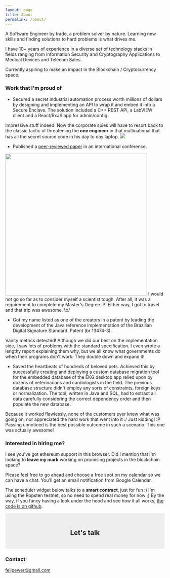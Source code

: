 ```yaml
---
layout: page
title: About
permalink: /about/
---
```


A Software Engineer by trade, a problem solver by nature. Learning new skills and finding solutions to hard problems is what drives me. 

I have 10+ years of experience in a diverse set of technology stacks in fields ranging from Information Security and Cryptography Applications to Medical Devices and Telecom Sales. 

Currently aspiring to make an impact in the Blockchain / Cryptocurrency space.

### Work that I'm proud of

- Secured a secret industrial automation process worth millions of dollars by designing and implementing an API to wrap it and embed it into a Secure Enclave. The solution included a C++ REST API, a LabVIEW client and a React/RxJS app for admin/config.

<div class="irony hidden">
  Impressive stuff indeed! Now the corporate spies will have to resort back to the classic tactic of threatening the <strong>one engineer</strong> in that multinational that has all the secret source code in his day to day laptop.
  <img class="meme" src="https://imgs.xkcd.com/comics/security.png">
</div>

- Published a [peer-reviewed paper](https://link.springer.com/chapter/10.1007/978-3-642-53997-8_10) in an international conference. 

<div class="irony hidden">
  <img class="meme" width="448" src="https://i.kym-cdn.com/photos/images/newsfeed/000/200/420/BRTky.jpg">
  I would not go so far as to consider myself a scientist tough. After all, it was a requirement to complete my Master's Degree :P. Either way, I got to travel and that trip was awesome. \o/
</div>

- Got my name listed as one of the creators in a patent by leading the development of the Java reference implementation of the Brazilian Digital Signature Standard. Patent (br 13474-3).

<div class="irony hidden">
  Vanity metrics detected! Although we did our best on the implementation side, I saw lots of problems with the standard specification. I even wrote a lengthy report explaining them why, but we all know what governments do when their programs don't work: They double down and expand it!
</div>

- Saved the heartbeats of hundreds of beloved pets. Achieved this by successfully creating and deploying a custom database migration tool for the embedded database of the EKG desktop app relied upon by dozens of veterinarians and cardiologists in the field. The previous database structure didn't employ any sorts of constraints, foreign keys or normalization. The tool, written in Java and SQL, had to extract all data carefully considering the correct dependency order and then populate the new database.

<div class="irony hidden">
  Because it worked flawlessly, none of the customers ever knew what was going on, nor appreciated the hard work that went into it :/ Just kidding! :P Passing unnoticed is the best possible outcome in such a scenario. This one was actually awesome!
</div>

<section id="scheduler" class="hidden">
  
  <h3>Interested in hiring me?</h3>
  <p>
    I see you've got ethereum support in this browser. Did I mention that I'm looking to <strong>leave my mark</strong> working on promising projects in the blockchain space?
  </p>
  <p>
    Please feel free to go ahead and choose a free spot on my calendar so we can have a chat. You'll get an email notification from Google Calendar.
  </p>
  <p>
    The scheduler widget below talks to a <strong>smart contract</strong>, just for fun :) I'm using the Ropsten testnet, so no need to spend real money for now ;) By the way, if you fancy having a look under the hood and see how it all works, <a target="_blank" href="https://github.com/felipewer/scheduler">the code is on github</a>.
  </p>

  <div style="background-color: #eee; padding: 20px 35px; border-radius: 0.3rem;">
    <h2 style="text-align: center;">Let's talk</h2>
    <div data-widget="scheduler-widget"
    >
      <script type="text/props">
        {
          "apiKey": "AIzaSyAk4DxOtnhDpBsg9v5QsTyLuB2J84MEsNY",
          "calendarId": "5g14sen28q58ujshh0fahtfl6k@group.calendar.google.com",
          "network": { "id": 3, "name": "Ropsten"},
          "minHour": { "hour": 7, "timezone": "America/Sao_Paulo" },
          "maxHour": { "hour": 21, "timezone": "America/Sao_Paulo" },
          "confirmationText": "Schedule chat"
        }
      </script>
    </div>
    <script defer src="/assets/scheduler-widget.js"
      data-mount-in="scheduler-widget">
    </script>
  </div>

</section>

### Contact

[felipewer@gmail.com](mailto:felipewer@gmail.com)

<script>
  window.addEventListener('SCHEDULER_WIDGET_LOADED', function(event) {
    document.getElementById('scheduler').classList.toggle('hidden');
  });
  console.log('Press (Alt + I) to display ironic enhancements.');
  document.addEventListener('keydown', function (event) {
    if (event.altKey && event.code === 'KeyI') {
      document.querySelectorAll('.irony').forEach(function(comment) {
        comment.classList.toggle('hidden');
      })
      window.location = '#Work that I\'m proud of';
    }
  });
</script>
